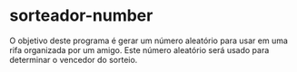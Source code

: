# sorteador-number
O objetivo deste programa é gerar um número aleatório para usar em uma rifa organizada por um amigo. Este número aleatório será usado para determinar o vencedor do sorteio.
